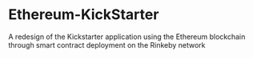 # Ethereum-KickStarter
A redesign of the Kickstarter application using the Ethereum blockchain through smart contract deployment on the Rinkeby network
